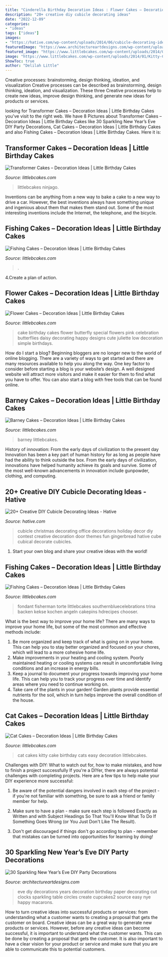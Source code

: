 ```yaml
---
title: "Cinderella Birthday Decoration Ideas : Flower Cakes – Decoration Ideas"
description: "20+ creative diy cubicle decorating ideas"
date: "2022-12-09"
categories:
- "ideas"
tags: ["ideas"]
images:
- "https://hative.com/wp-content/uploads/2014/06/cubicle-decorating-ideas/15-office-cubicle-decorating-ideas.jpg"
featuredImage: "https://www.architectureartdesigns.com/wp-content/uploads/2013/12/2016.jpg"
featured_image: "https://www.littlebcakes.com/wp-content/uploads/2014/01/Fishing-Cakes-Images-768x1024.jpg"
image: "https://www.littlebcakes.com/wp-content/uploads/2014/01/Kitty-Cat-Cakes.jpg"
ShowToc: true
author: "Delilah Little"
---
```



Creative processes: brainstorming, design thinking, ideation, and visualization
Creative processes can be described as brainstorming, design thinking, ideation, and visualization. These three Creative processes help to create new ideas, improve design thinking, and generate new ideas for products or services.

	

		
looking for Transformer Cakes – Decoration Ideas | Little Birthday Cakes you've visit to the right web. We have 8 Pictures about Transformer Cakes – Decoration Ideas | Little Birthday Cakes like 30 Sparkling New Year’s Eve DIY Party Decorations, Cat Cakes – Decoration Ideas | Little Birthday Cakes and also Fishing Cakes – Decoration Ideas | Little Birthday Cakes. Here it is:
		
    
## Transformer Cakes – Decoration Ideas | Little Birthday Cakes

<img loading=lazy src="https://www.littlebcakes.com/wp-content/uploads/2014/01/Transformers-Cake.jpg" onerror="this.onerror=null;this.src='https://tse2.mm.bing.net/th?id=OIP.-W2DGFo4s9q5ZZPE4470IAHaLH&amp;pid=15.1';" alt="Transformer Cakes – Decoration Ideas | Little Birthday Cakes">

_Source: littlebcakes.com_

>littlebcakes ninjago. 

	

Inventions can be anything from a new way to bake a cake to a new way to drive a car. However, the best inventions always have something unique and ingenious about them that makes them stand out. Some of the most interesting inventions include the Internet, the telephone, and the bicycle.

    
## Fishing Cakes – Decoration Ideas | Little Birthday Cakes

<img loading=lazy src="https://www.littlebcakes.com/wp-content/uploads/2014/01/Fishing-Cakes.jpg" onerror="this.onerror=null;this.src='https://tse2.mm.bing.net/th?id=OIP.1tL40IB1MzU2xE_QJQ32zgHaJ4&amp;pid=15.1';" alt="Fishing Cakes – Decoration Ideas | Little Birthday Cakes">

_Source: littlebcakes.com_

>. 

	

4.Create a plan of action.

    
## Flower Cakes – Decoration Ideas | Little Birthday Cakes

<img loading=lazy src="http://www.littlebcakes.com/wp-content/uploads/2013/08/Flowers-For-Cakes-682x1024.jpg" onerror="this.onerror=null;this.src='https://tse2.mm.bing.net/th?id=OIP.s7SX2qXBO5tLVnymkoSmhAHaLH&amp;pid=15.1';" alt="Flower Cakes – Decoration Ideas | Little Birthday Cakes">

_Source: littlebcakes.com_

>cake birthday cakes flower butterfly special flowers pink celebration butterflies daisy decorating happy designs cute juliette low decoration simple birthdays. 

	

How do I start a blog?
Beginning bloggers are no longer new to the world of online blogging. There are a variety of ways to get started and there are many resources available to help you along the way. One key factor to consider before starting a blog is your website’s design. A well designed website will attract more visitors and make it easier for them to find what you have to offer. You can also start a blog with free tools that can be found online.

    
## Barney Cakes – Decoration Ideas | Little Birthday Cakes

<img loading=lazy src="https://www.littlebcakes.com/wp-content/uploads/2014/01/Barney-Cake-Ideas-643x1024.jpg" onerror="this.onerror=null;this.src='https://tse4.mm.bing.net/th?id=OIP.lexI2QQZDnM-7YPboBgdswHaLy&amp;pid=15.1';" alt="Barney Cakes – Decoration Ideas | Little Birthday Cakes">

_Source: littlebcakes.com_

>barney littlebcakes. 

	

History of innovation: From the early days of civilization to the present day
Innovation has been a key part of human history for as long as people have had the ability to think outside the box. From the early days of civilization, innovations have helped humanity achieve its goals and survive. Some of the most well-known advancements in innovation include gunpowder, clothing, and computing.

    
## 20+ Creative DIY Cubicle Decorating Ideas - Hative

<img loading=lazy src="https://hative.com/wp-content/uploads/2014/06/cubicle-decorating-ideas/15-office-cubicle-decorating-ideas.jpg" onerror="this.onerror=null;this.src='https://tse4.mm.bing.net/th?id=OIP.3yAIeV4G_770hPlbEuXhQgHaJ4&amp;pid=15.1';" alt="20+ Creative DIY Cubicle Decorating Ideas - Hative">

_Source: hative.com_

>cubicle christmas decorating office decorations holiday decor diy contest creative decoration door themes fun gingerbread hative cube cubical decorate cubicles. 

	

1. Start your own blog and share your creative ideas with the world!

    
## Fishing Cakes – Decoration Ideas | Little Birthday Cakes

<img loading=lazy src="https://www.littlebcakes.com/wp-content/uploads/2014/01/Fishing-Cakes-Images-768x1024.jpg" onerror="this.onerror=null;this.src='https://tse4.mm.bing.net/th?id=OIP.S3wlJN5qLFvpB1LYeXJyMwHaJ4&amp;pid=15.1';" alt="Fishing Cakes – Decoration Ideas | Little Birthday Cakes">

_Source: littlebcakes.com_

>fondant fisherman torte littlebcakes southernbluecelebrations trina backen kekse kochen angeln cakepins hdrecipes chooser. 

	

What is the best way to improve your home life?
There are many ways to improve your home life, but some of the most common and effective methods include: 
1. Be more organized and keep track of what is going on in your home. This can help you to stay better organized and focused on your chores, which will lead to a more cohesive home life. 
2. Make improvements in your heating and cooling system. Poorly maintained heating or cooling systems can result in uncomfortable living conditions and an increase in energy bills. 
3. Keep a journal to document your progress towards improving your home life. This can help you to track your progress over time and identify areas where you need to continue working on. 
4. Take care of the plants in your garden! Garden plants provide essential nutrients for the soil, which in turn helps improve the overall condition of the house.

    
## Cat Cakes – Decoration Ideas | Little Birthday Cakes

<img loading=lazy src="https://www.littlebcakes.com/wp-content/uploads/2014/01/Kitty-Cat-Cakes.jpg" onerror="this.onerror=null;this.src='https://tse1.mm.bing.net/th?id=OIP.O5KK-Yqo4YLdRTXdq0P86AHaJ-&amp;pid=15.1';" alt="Cat Cakes – Decoration Ideas | Little Birthday Cakes">

_Source: littlebcakes.com_

>cat cakes kitty cake birthday cats easy decoration littlebcakes. 

	

Challenges with DIY: What to watch out for, how to make mistakes, and how to finish a project successfully
If you're a DIYer, there are always potential challenges with completing projects. Here are a few tips to help make your DIY experience more successful: 
1. Be aware of the potential dangers involved in each step of the project - if you're not familiar with something, be sure to ask a friend or family member for help.

2. Make sure to have a plan - make sure each step is followed Exactly as Written and with Subject Headings So That You'll Know What To Do If Something Goes Wrong (or You Just Don't Like The Result).

3. Don't get discouraged if things don't go according to plan - remember that mistakes can be turned into opportunities for learning by doing!

    
## 30 Sparkling New Year’s Eve DIY Party Decorations

<img loading=lazy src="https://www.architectureartdesigns.com/wp-content/uploads/2013/12/2016.jpg" onerror="this.onerror=null;this.src='https://tse2.mm.bing.net/th?id=OIP.PPIFczu3qIP7d8zKnEy1TwHaKg&amp;pid=15.1';" alt="30 Sparkling New Year’s Eve DIY Party Decorations">

_Source: architectureartdesigns.com_

>eve diy decorations years decoration birthday paper decorating cut clocks sparkling table circles create cupcakes2 source easy nye happy macarons. 

	

How to turn creative ideas into successful products or services: from understanding what a customer wants to creating a proposal that gets the customer on board.
Creative ideas can be a great way to generate new products or services. However, before any creative ideas can become successful, it is important to understand what the customer wants. This can be done by creating a proposal that gets the customer. It is also important to have a clear vision for your product or service and make sure that you are able to communicate this to potential customers.

